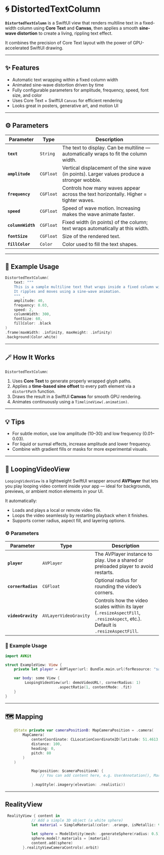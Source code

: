 # 🌀 DistortedTextColumn

**`DistortedTextColumn`** is a SwiftUI view that renders multiline text in a fixed-width column using **Core Text** and **Canvas**, then applies a smooth **sine-wave distortion** to create a living, rippling text effect.

It combines the precision of Core Text layout with the power of GPU-accelerated SwiftUI drawing.

---

## ✨ Features
- Automatic text wrapping within a fixed column width  
- Animated sine-wave distortion driven by time  
- Fully configurable parameters for amplitude, frequency, speed, font size, and color  
- Uses Core Text + SwiftUI `Canvas` for efficient rendering  
- Looks great in posters, generative art, and motion UI

---

## ⚙️ Parameters

| Parameter | Type | Description |
|------------|------|-------------|
| **`text`** | `String` | The text to display. Can be multiline — automatically wraps to fit the column width. |
| **`amplitude`** | `CGFloat` | Vertical displacement of the sine wave (in points). Larger values produce a stronger wobble. |
| **`frequency`** | `CGFloat` | Controls how many waves appear across the text horizontally. Higher = tighter waves. |
| **`speed`** | `CGFloat` | Speed of wave motion. Increasing makes the wave animate faster. |
| **`columnWidth`** | `CGFloat` | Fixed width (in points) of the column; text wraps automatically at this width. |
| **`fontSize`** | `CGFloat` | Size of the rendered text. |
| **`fillColor`** | `Color` | Color used to fill the text shapes. |

---

## 🧩 Example Usage

```swift
DistortedTextColumn(
    text: """
    This is a sample multiline text that wraps inside a fixed column width.
    It ripples and moves using a sine-wave animation.
    """ ,
    amplitude: 40,
    frequency: 0.03,
    speed: 2,
    columnWidth: 300,
    fontSize: 60,
    fillColor: .black
)
.frame(maxWidth: .infinity, maxHeight: .infinity)
.background(Color.white)
```

---

## 🪄 How It Works
`DistortedTextColumn`:
1. Uses **Core Text** to generate properly wrapped glyph paths.  
2. Applies a **time-based sine offset** to every path element via a `distortPath` function.  
3. Draws the result in a SwiftUI **Canvas** for smooth GPU rendering.  
4. Animates continuously using a `TimelineView(.animation)`.

---

## 💡 Tips
- For subtle motion, use low amplitude (10–30) and low frequency (0.01–0.03).  
- For liquid or surreal effects, increase amplitude and lower frequency.  
- Combine with gradient fills or masks for more experimental visuals.

---

## 🎥 LoopingVideoView

`LoopingVideoView` is a lightweight SwiftUI wrapper around **AVPlayer** that lets you play looping video content inside your app — ideal for backgrounds, previews, or ambient motion elements in your UI.

It automatically:
- Loads and plays a local or remote video file.
- Loops the video seamlessly by restarting playback when it finishes.
- Supports corner radius, aspect fill, and layering options.

### ⚙️ Parameters

| Parameter | Type | Description |
|------------|------|-------------|
| **`player`** | `AVPlayer` | The AVPlayer instance to play. Use a shared or preloaded player to avoid restarts. |
| **`cornerRadius`** | `CGFloat` | Optional radius for rounding the video’s corners. |
| **`videoGravity`** | `AVLayerVideoGravity` | Controls how the video scales within its layer (`.resizeAspectFill`, `.resizeAspect`, etc.). Default is `.resizeAspectFill`. |

### 🧩 Example Usage

```swift
import AVKit

struct ExampleView: View {
    private let player = AVPlayer(url: Bundle.main.url(forResource: "sample", withExtension: "mp4")!)

    var body: some View {
         LoopingVideoView(url: demoVideoURL!, cornerRadius: 1)
                        .aspectRatio(1, contentMode: .fit)
    }
}
```
---
## 🗺️ Mapping 

```swift
    @State private var cameraPositionB: MapCameraPosition = .camera(
        MapCamera(
            centerCoordinate: CLLocationCoordinate2D(latitude: 51.4613, longitude: -0.0106), // Lewisham
            distance: 100,
            heading: 0,
            pitch: 80
        )
    )
```

```swift
            Map(position: $cameraPositionA) {
                // You can add content here, e.g. UserAnnotation(), Marker, etc.
                
            }.mapStyle(.imagery(elevation: .realistic))
```
---
## RealityView
```swift
 RealityView { content in
            // Add a simple 3D object (a white sphere)
            let material = SimpleMaterial(color: .orange, isMetallic: true)
                        
            let sphere = ModelEntity(mesh: .generateSphere(radius: 0.5))
            sphere.model?.materials = [material]
            content.add(sphere)
        }.realityViewCameraControls(.orbit)
```

